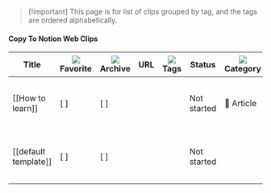 > [!important] This page is for list of clips grouped by tag, and the tags are ordered alphabetically.

#### Copy To Notion Web Clips

|Title|![](https://www.notion.so/icons/star_gray.svg)Favorite|![](https://www.notion.so/icons/archive_gray.svg)Archive|URL|![](https://www.notion.so/icons/tag_gray.svg)Tags|Status|![](https://www.notion.so/icons/fan-deck_gray.svg)Category|Created at|
|---|---|---|---|---|---|---|---|
|[[How to learn]]|[ ]|[ ]|||Not started|📄 Article|April 20, 2025 12:42 PM|
|[[default template]]|[ ]|[ ]|||Not started||April 17, 2025 12:57 PM|